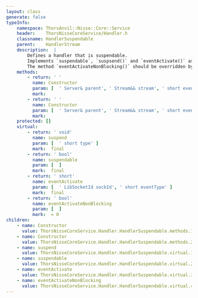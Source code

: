 ```yaml
---
layout: class
generate: false
typeInfo:
    namespace: ThorsAnvil::Nisse::Core::Service
    header:    ThorsNisseCoreService/Handler.h
    classname: HandlerSuspendable
    parent:    HandlerStream
    description:  |
        Defines a handler that is suspendable.
        Implements `suspendable`, `suspsend()` and `eventActivate()` as these all work together to define a class that can be suspended.
        The method `eventActivateNonBlocking()` should be overridden by derived classes to provide functionally.
    methods:
        - return: ' '
          name: Constructor
          param: [  ' Server& parent', ' Stream&& stream', ' short eventType' ]
          mark:  
        - return: ' '
          name: Constructor
          param: [  ' Server& parent', ' Stream&& stream', ' short eventType', ' short firstEvent' ]
          mark:  
    protected: []
    virtual:
        - return: ' void'
          name: suspend
          param: [  ' short type' ]
          mark:  final 
        - return: ' bool'
          name: suspendable
          param: [  ]
          mark:  final
        - return: ' short'
          name: eventActivate
          param: [  ' LibSocketId sockId', ' short eventType' ]
          mark:  final
        - return: ' bool'
          name: eventActivateNonBlocking
          param: [  ]
          mark:  = 0
children:
    - name: Constructor
      value: ThorsNisseCoreService.Handler.HandlerSuspendable.methods.1.Constructor.md
    - name: Constructor
      value: ThorsNisseCoreService.Handler.HandlerSuspendable.methods.2.Constructor.md
    - name: suspend
      value: ThorsNisseCoreService.Handler.HandlerSuspendable.virtual.1.suspend.md
    - name: suspendable
      value: ThorsNisseCoreService.Handler.HandlerSuspendable.virtual.2.suspendable.md
    - name: eventActivate
      value: ThorsNisseCoreService.Handler.HandlerSuspendable.virtual.3.eventActivate.md
    - name: eventActivateNonBlocking
      value: ThorsNisseCoreService.Handler.HandlerSuspendable.virtual.4.eventActivateNonBlocking.md
---
```

